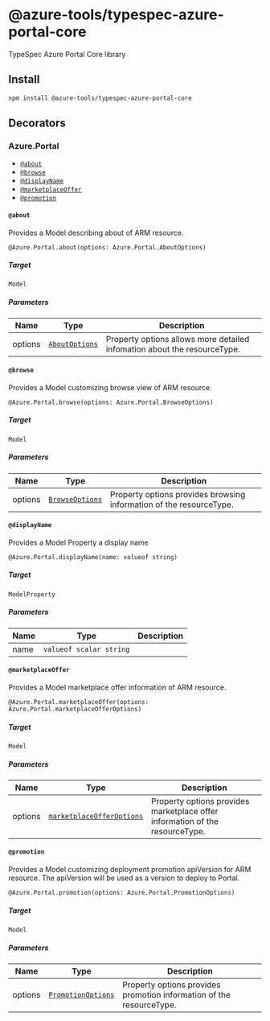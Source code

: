 # @azure-tools/typespec-azure-portal-core

TypeSpec Azure Portal Core library

## Install

```bash
npm install @azure-tools/typespec-azure-portal-core
```

## Decorators

### Azure.Portal

- [`@about`](#@about)
- [`@browse`](#@browse)
- [`@displayName`](#@displayname)
- [`@marketplaceOffer`](#@marketplaceoffer)
- [`@promotion`](#@promotion)

#### `@about`

Provides a Model describing about of ARM resource.

```typespec
@Azure.Portal.about(options: Azure.Portal.AboutOptions)
```

##### Target

`Model`

##### Parameters

| Name    | Type                            | Description                                                              |
| ------- | ------------------------------- | ------------------------------------------------------------------------ |
| options | [`AboutOptions`](#aboutoptions) | Property options allows more detailed infomation about the resourceType. |

#### `@browse`

Provides a Model customizing browse view of ARM resource.

```typespec
@Azure.Portal.browse(options: Azure.Portal.BrowseOptions)
```

##### Target

`Model`

##### Parameters

| Name    | Type                              | Description                                                         |
| ------- | --------------------------------- | ------------------------------------------------------------------- |
| options | [`BrowseOptions`](#browseoptions) | Property options provides browsing information of the resourceType. |

#### `@displayName`

Provides a Model Property a display name

```typespec
@Azure.Portal.displayName(name: valueof string)
```

##### Target

`ModelProperty`

##### Parameters

| Name | Type                    | Description |
| ---- | ----------------------- | ----------- |
| name | `valueof scalar string` |             |

#### `@marketplaceOffer`

Provides a Model marketplace offer information of ARM resource.

```typespec
@Azure.Portal.marketplaceOffer(options: Azure.Portal.marketplaceOfferOptions)
```

##### Target

`Model`

##### Parameters

| Name    | Type                                                  | Description                                                                  |
| ------- | ----------------------------------------------------- | ---------------------------------------------------------------------------- |
| options | [`marketplaceOfferOptions`](#marketplaceofferoptions) | Property options provides marketplace offer information of the resourceType. |

#### `@promotion`

Provides a Model customizing deployment promotion apiVersion for ARM resource.
The apiVersion will be used as a version to deploy to Portal.

```typespec
@Azure.Portal.promotion(options: Azure.Portal.PromotionOptions)
```

##### Target

`Model`

##### Parameters

| Name    | Type                                    | Description                                                          |
| ------- | --------------------------------------- | -------------------------------------------------------------------- |
| options | [`PromotionOptions`](#promotionoptions) | Property options provides promotion information of the resourceType. |
